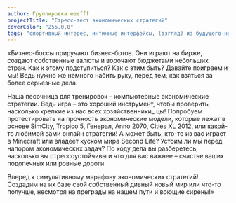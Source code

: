 ```yaml
---
author: Группировка eeefff
projectTitle: "Стресс-тест экономических стратегий"
coverColor: "255,0,0"
tags: "спортивный интерес, интимные интерфейсы, (взгляд) из будущего на настоящее, психодата, отравление, места прозрачности, протоколы самоорганизации, саморазрушающиеся структуры, спекулятивный синтез, язык и зубы креативности"
---
```

«Бизнес-боссы приручают бизнес-ботов. Они играют на бирже, создают собственные валюты и ворочают бюджетами небольших стран. Как к этому подступиться? Как с этим быть? Давайте поиграем и мы! Ведь нужно же немного набить руку, перед тем, как взяться за более серьезные дела.

Наша песочница для тренировок – компьютерные экономические стратегии. Ведь игра – это хороший инструмент, чтобы проверить, насколько крепкие из нас всех хозяйственники\_ цы! Попробуем протестировать на прочность экономические модели, которые лежат в основе SimCity, Tropico 5, Генерал, Anno 2070, Cities XL 2012, или какой-то любимой вами онлайн стратегии! А может быть, кто-то из вас играет в Minecraft или владеет куском мира Second Life? Устоим ли мы перед напором экономических задач? По ходу дела вы разберетесь, насколько вы стрессоустойчивы и что для вас важнее – счастье ваших подопечных или ровные дороги.

Вперед к симулятивному марафону экономических стратегий! Создадим на их базе свой собственный дивный новый мир или что-то получше, несмотря на преграды на нашем пути и воющие сирены!»
